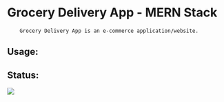 # Grocery Delivery App - MERN Stack

        Grocery Delivery App is an e-commerce application/website.

## Usage:

## Status:

[![ ](http://inch-ci.org/github/xjr007/grocery-delivery.svg?branch=master)](http://inch-ci.org//github/last-commit/xjr007/grocery-delivery)
